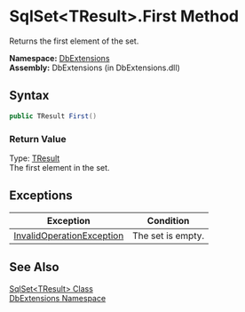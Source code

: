 SqlSet&lt;TResult>.First Method
===============================
Returns the first element of the set.

**Namespace:** [DbExtensions][1]  
**Assembly:** DbExtensions (in DbExtensions.dll)

Syntax
------

```csharp
public TResult First()
```

### Return Value
Type: [TResult][2]  
The first element in the set.

Exceptions
----------

Exception                      | Condition         
------------------------------ | ----------------- 
[InvalidOperationException][3] | The set is empty. 


See Also
--------
[SqlSet&lt;TResult> Class][2]  
[DbExtensions Namespace][1]  

[1]: ../README.md
[2]: README.md
[3]: http://msdn.microsoft.com/en-us/library/2asft85a